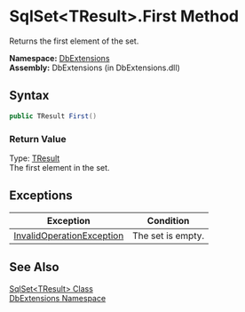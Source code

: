 SqlSet&lt;TResult>.First Method
===============================
Returns the first element of the set.

**Namespace:** [DbExtensions][1]  
**Assembly:** DbExtensions (in DbExtensions.dll)

Syntax
------

```csharp
public TResult First()
```

### Return Value
Type: [TResult][2]  
The first element in the set.

Exceptions
----------

Exception                      | Condition         
------------------------------ | ----------------- 
[InvalidOperationException][3] | The set is empty. 


See Also
--------
[SqlSet&lt;TResult> Class][2]  
[DbExtensions Namespace][1]  

[1]: ../README.md
[2]: README.md
[3]: http://msdn.microsoft.com/en-us/library/2asft85a